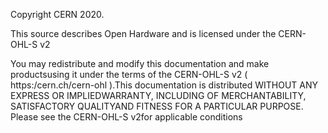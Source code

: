 Copyright CERN 2020.

This source describes Open Hardware and is licensed under the CERN-OHL-S v2

You   may   redistribute   and   modify   this   documentation   and   make   productsusing   it   under   the   terms   of   the   CERN-OHL-S   v2   ( https:/cern.ch/cern-ohl ).This   documentation   is   distributed   WITHOUT   ANY   EXPRESS   OR   IMPLIEDWARRANTY,   INCLUDING   OF   MERCHANTABILITY,   SATISFACTORY   QUALITYAND FITNESS FOR A PARTICULAR PURPOSE. Please see the CERN-OHL-S v2for applicable conditions
